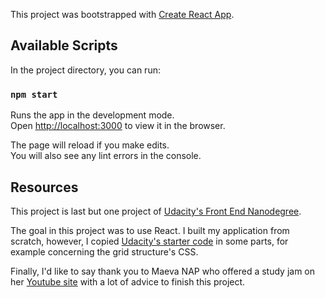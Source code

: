 This project was bootstrapped with [Create React App](https://github.com/facebook/create-react-app).

## Available Scripts

In the project directory, you can run:

### `npm start`

Runs the app in the development mode.<br>
Open [http://localhost:3000](http://localhost:3000) to view it in the browser.

The page will reload if you make edits.<br>
You will also see any lint errors in the console.

## Resources

This project is last but one project of [Udacity's Front End Nanodegree](https://eu.udacity.com/course/front-end-web-developer-nanodegree--nd001).

The goal in this project was to use React. I built my application from scratch, however, I copied [Udacity's starter code](https://github.com/udacity/reactnd-project-myreads-starter) in some parts, for example concerning the grid structure's CSS.

Finally, I'd like to say thank you to Maeva NAP who offered a study jam on her [Youtube site](https://www.youtube.com/watch?v=i6L2jLHV9j8) with a lot of advice to finish this project.